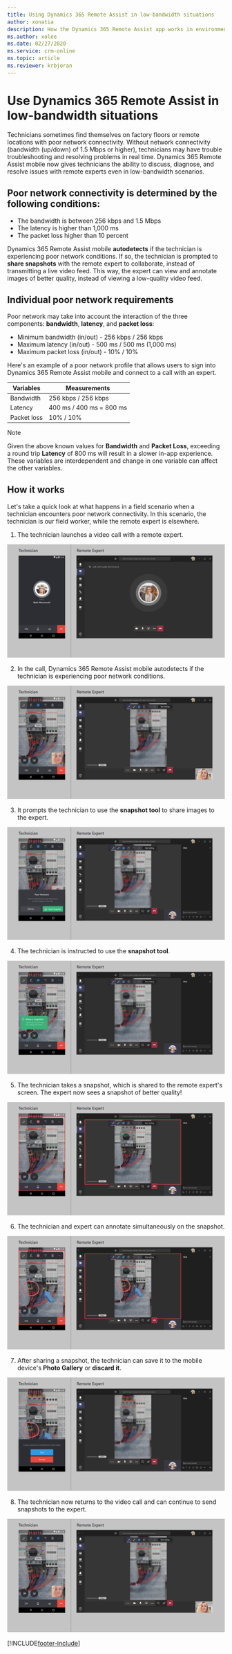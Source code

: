 ```yaml
---
title: Using Dynamics 365 Remote Assist in low-bandwidth situations
author: xonatia
description: How the Dynamics 365 Remote Assist app works in environments with low-bandwidth conditions 
ms.author: xolee
ms.date: 02/27/2020
ms.service: crm-online
ms.topic: article
ms.reviewer: krbjoran
---
```

# Use Dynamics 365 Remote Assist in low-bandwidth situations

Technicians sometimes find themselves on factory floors or remote locations with poor network connectivity. Without network connectivity (bandwidth (up/down) of 1.5 Mbps or higher), technicians may have trouble troubleshooting and resolving problems in real time. Dynamics 365 Remote Assist mobile now gives technicians the ability to discuss, diagnose, and resolve issues with remote experts even in low-bandwidth scenarios.

## Poor network connectivity is determined by the following conditions: 

- The bandwidth is between 256 kbps and 1.5 Mbps
- The latency is higher than 1,000 ms
- The packet loss higher than 10 percent

Dynamics 365 Remote Assist mobile **autodetects** if the technician is experiencing poor network conditions. If so, the technician is prompted to **share snapshots** with the remote expert to collaborate, instead of transmitting a live video feed. This way, the expert can view and annotate images of better quality, instead of viewing a low-quality video feed.

## Individual poor network requirements
	
Poor network may take into account the interaction of the three components: **bandwidth**, **latency**, and **packet loss**:

- Minimum bandwidth (in/out) - 256 kbps / 256 kbps
- Maximum latency (in/out) - 500 ms / 500 ms (1,000 ms) 
- Maximum packet loss (in/out) - 10% / 10%  

 Here's an example of a poor network profile that allows users to sign into Dynamics 365 Remote Assist mobile and connect to a call with an expert.
    
| Variables  | Measurements |
| ------------- | ------------- |
| Bandwidth  | 256 kbps / 256 kbps  |
| Latency  | 400 ms / 400 ms = 800 ms  |
| Packet loss  | 10% / 10%  |

> [!NOTE]
> Given the above known values for **Bandwidth** and **Packet Loss**, exceeding a round trip **Latency** of 800 ms will result in a slower in-app experience. These variables are interdependent and change in one variable can affect the other variables. 

## How it works

Let's take a quick look at what happens in a field scenario when a technician encounters poor network connectivity. In this scenario, the technician is our field worker, while the remote expert is elsewhere.

1. The technician launches a video call with a remote expert.

![Side-by-side screenshots of Dynamics 365 Remote Assist on mobile and Microsoft Teams, launching a call.](./media/network_1.png "Launch Call") 

2. In the call, Dynamics 365 Remote Assist mobile autodetects if the technician is experiencing poor network conditions. 

![Side-by-side screenshots of Dynamics 365 Remote Assist on mobile and Microsoft Teams, showing a low-quality image in the chat window because of poor network conditions.](./media/network_2.png "Detection") 

3. It prompts the technician to use the **snapshot tool** to share images to the expert.

![Side-by-side screenshots of Dynamics 365 Remote Assist on mobile and Microsoft Teams, showing the Poor Network notification and the Share Snapshot option on the mobile device screen.](./media/network_3.png "Share") 

4. The technician is instructed to use the **snapshot tool**.

![Side-by-side screenshots of Dynamics 365 Remote Assist on mobile and Microsoft Teams, showing the tooltip on mobile that prompts the technician to share a snapshot.](./media/network_4.png "Tool Tip") 
 
5. The technician takes a snapshot, which is shared to the remote expert's screen. The expert now sees a snapshot of better quality!

![Side-by-side screenshots of Dynamics 365 Remote Assist on mobile and Microsoft Teams, showing the snapshot on both screens.](./media/network_5.png "Expert-side Snapshot") 

6. The technician and expert can annotate simultaneously on the snapshot.

![Side-by-side screenshots of Dynamics 365 Remote Assist on mobile and Microsoft Teams, showing annotations on the snapshot on both screens.](./media/network_6.png "Annotate") 

7. After sharing a snapshot, the technician can save it to the mobile device's **Photo Gallery** or **discard it**.

![Side-by-side screenshots of Dynamics 365 Remote Assist on mobile and Microsoft Teams, showing the option to either save or discard the snapshot on mobile.](./media/network_7.png "Photo Gallery") 

8. The technician now returns to the video call and can continue to send snapshots to the expert.

![Side-by-side screenshots of Dynamics 365 Remote Assist on mobile and Microsoft Teams, showing the return to video call.](./media/network_2.png "Video Feed") 



[!INCLUDE[footer-include](../../includes/footer-banner.md)]
